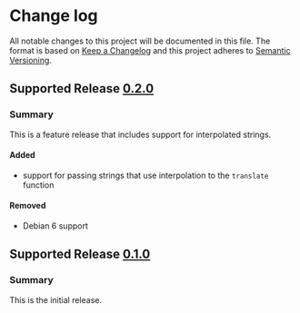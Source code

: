 # Change log

All notable changes to this project will be documented in this file. The format is based on [Keep a Changelog](http://keepachangelog.com/en/1.0.0/)
and this project adheres to [Semantic Versioning](http://semver.org).

## Supported Release [0.2.0]
### Summary
This is a feature release that includes support for interpolated strings.

#### Added
- support for passing strings that use interpolation to the `translate` function

#### Removed
- Debian 6 support

## Supported Release [0.1.0]
### Summary
This is the initial release.

[0.2.0]:https://github.com/puppetlabs/puppetlabs-translate/compare/0.1.0...0.2.0
[0.1.0]:https://github.com/puppetlabs/puppetlabs-translate/commits/0.1.0
